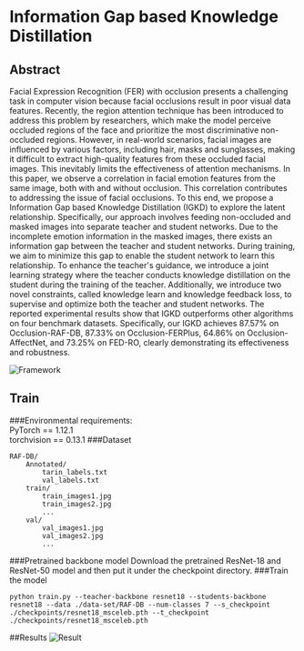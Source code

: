 # Information Gap based Knowledge Distillation #
## Abstract ##
Facial Expression Recognition (FER) with occlusion presents a challenging task in computer vision because facial occlusions result in poor visual data features. Recently, the region attention technique has been introduced to address this problem by researchers, which make the model perceive occluded regions of the face and prioritize the most discriminative non-occluded regions. However, in real-world scenarios, facial images are influenced by various factors, including hair, masks and sunglasses, making it difficult to extract high-quality features from these occluded facial images. This inevitably limits the effectiveness of attention mechanisms. In this paper, we observe a correlation in facial emotion features from the same image, both with and without occlusion. This correlation contributes to addressing the issue of facial occlusions. To this end, we propose a Information Gap based Knowledge Distillation (IGKD) to explore the latent relationship. Specifically, our approach involves feeding non-occluded and masked images into separate teacher and student networks. Due to the incomplete emotion information in the masked images, there exists an information gap between the teacher and student networks. During training, we aim to minimize this gap to enable the student network to learn this relationship. To enhance the teacher's guidance, we introduce a joint learning strategy where the teacher conducts knowledge distillation on the student during the training of the teacher. Additionally, we introduce two novel constraints, called knowledge learn and knowledge feedback loss, to supervise and optimize both the teacher and student networks. The reported experimental results show that IGKD outperforms other algorithms on four benchmark datasets. Specifically, our IGKD achieves 87.57% on Occlusion-RAF-DB, 87.33% on Occlusion-FERPlus, 64.86% on Occlusion-AffectNet, and 73.25% on FED-RO, clearly demonstrating its effectiveness and robustness. 

![Framework](https://github.com/lzh-captain/Information-Gap-based-Knowledge-Distillation/blob/main/images/Framework.png)

## Train
###Environmental requirements:  
    PyTorch == 1.12.1  
    torchvision == 0.13.1
###Dataset
```
RAF-DB/
    Annotated/
        tarin_labels.txt
        val_labels.txt
    train/
        train_images1.jpg
        train_images2.jpg
        ...
    val/
        val_images1.jpg
        val_images2.jpg
        ...	
```
###Pretrained backbone model
Download the pretrained ResNet-18 and ResNet-50 model and then put it under the checkpoint directory.
###Train the model
```
python train.py --teacher-backbone resnet18 --students-backbone resnet18 --data ./data-set/RAF-DB --num-classes 7 --s_checkpoint ./checkpoints/resnet18_msceleb.pth --t_checkpoint ./checkpoints/resnet18_msceleb.pth
```
##Results
![Result](https://github.com/lzh-captain/Information-Gap-based-Knowledge-Distillation/blob/main/images/Result.png)


